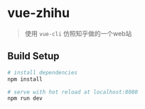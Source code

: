 # vue-zhihu

> 使用 `vue-cli` 仿照知乎做的一个web站

## Build Setup

``` bash
# install dependencies
npm install

# serve with hot reload at localhost:8080
npm run dev
``` 
